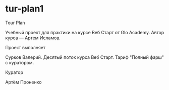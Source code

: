 # tur-plan1

Tour Plan

Учебный проект для практики на курсе Веб Старт от Glo Academy. Автор курса — Артем Исламов.

Проект выполняет

Сурков Валерий. Десятый поток курса Веб Старт. Тариф "Полный фарш" с куратором.

Куратор

Артём Проненко
